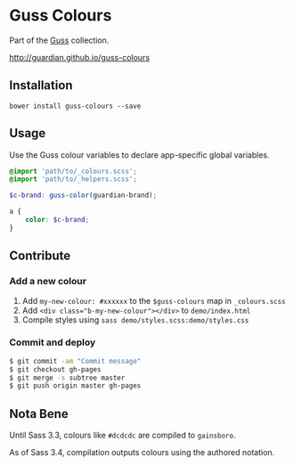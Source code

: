 # Guss Colours

Part of the [Guss](https://github.com/guardian/guss) collection.

<http://guardian.github.io/guss-colours>

## Installation

```
bower install guss-colours --save
```

## Usage

Use the Guss colour variables to declare app-specific global variables.

```scss
@import 'path/to/_colours.scss';
@import 'path/to/_helpers.scss';

$c-brand: guss-color(guardian-brand);

a {
    color: $c-brand;
}
```

## Contribute

### Add a new colour

1. Add `my-new-colour: #xxxxxx` to the `$guss-colours` map in `_colours.scss`
1. Add `<div class="b-my-new-colour"></div>` to `demo/index.html`
1. Compile styles using `sass demo/styles.scss:demo/styles.css`

### Commit and deploy

```bash
$ git commit -am "Commit message"
$ git checkout gh-pages
$ git merge -s subtree master
$ git push origin master gh-pages
```

## Nota Bene

Until Sass 3.3, colours like `#dcdcdc` are compiled to `gainsboro`.

As of Sass 3.4, compilation outputs colours using the authored notation.
